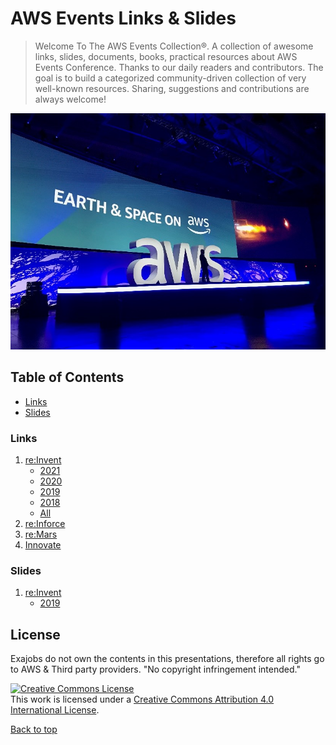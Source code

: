 # AWS Events Links & Slides
> Welcome To The AWS Events Collection®. A collection of awesome links, slides, documents, books, practical resources about AWS Events Conference.
> Thanks to our daily readers and contributors. The goal is to build a categorized community-driven collection of very well-known resources. Sharing, suggestions and contributions are always welcome!


![aws-events](https://github.com/exajobs/aws-events-collection/blob/main/img/Earth-Space.jpg)

## Table of Contents

 - [Links](#links)
 - [Slides](#slides)

### Links
1. [re:Invent](https://reinvent.awsevents.com/)
   - [2021](reinvent/reinvent-2021.md)
   - [2020](reinvent/reinvent-2020.md)
   - [2019](reinvent/reinvent-2019.md)
   - [2018](reinvent/reinvent-2018.md)
   - [All](reinvent/reinvent.md)
2. [re:Inforce](https://reinforce.awsevents.com/)
3. [re:Mars](https://remars.amazonevents.com/)
4. [Innovate](https://aws.amazon.com/events/aws-innovate/)

### Slides
1. [re:Invent](https://reinvent.awsevents.com/)
   - [2019](https://github.com/exajobs/aws-events-collection/tree/main/reinvent/reinvent-contents-2019/slides)

## License
Exajobs do not own the contents in this presentations, therefore all rights go to AWS & Third party providers. "No copyright infringement intended." 

<a rel="license" href="http://creativecommons.org/licenses/by/4.0/"><img alt="Creative Commons License" style="border-width:0" src="https://i.creativecommons.org/l/by/4.0/88x31.png" /></a><br />This work is licensed under a <a rel="license" href="http://creativecommons.org/licenses/by/4.0/">Creative Commons Attribution 4.0 International License</a>.

[Back to top](#table-of-contents)
